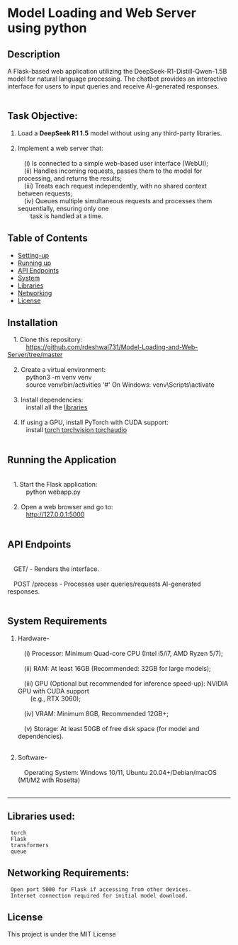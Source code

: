 # Model Loading and Web Server using python

## Description
A Flask-based web application utilizing the DeepSeek-R1-Distill-Qwen-1.5B model for natural language processing. The chatbot provides an interactive interface for users to input queries and receive AI-generated responses.
<br/>&emsp;
## Task Objective:

1) Load a **DeepSeek R1 1.5** model without using any third-party libraries.
<br/>&emsp;
2) Implement a web server that:
 <br/>&emsp;
     <br/>&emsp;(i)  Is connected to a simple web-based user interface (WebUI);
     <br/>&emsp;(ii)  Handles incoming requests, passes them to the model for processing, and returns the results;
     <br/>&emsp;(iii)  Treats each request independently, with no shared context between requests;
     <br/>&emsp;(iv)  Queues multiple simultaneous requests and processes them sequentially, ensuring only one
   <br/>&emsp;&emsp;task is handled at a time.

## Table of Contents
- [Setting-up](#Installation)
- [Running up](#Running-the-Application)
- [API Endpoints](#API-Endpoints)
- [System](#System-Requirements)
- [Libraries](#Libraries-used)
- [Networking](#Networking-Requirements)
- [License](#License)

## Installation
&emsp;1. Clone this repository: 
<br/>&emsp;&emsp;&emsp;https://github.com/rdeshwal731/Model-Loading-and-Web-Server/tree/master
<br/>&emsp;
<br/>&emsp;2. Create a virtual environment:
<br/>&emsp;&emsp;&emsp;python3 -m venv venv
<br/>&emsp;&emsp;&emsp;source venv/bin/activities '#' On Windows: venv\Scripts\activate
<br/>&emsp;
<br/>&emsp;3. Install dependencies:
<br/>&emsp;&emsp;&emsp;install all the [libraries](#librariesused)
<br/>&emsp;
<br/>&emsp;4. If using a GPU, install PyTorch with CUDA support:
<br/>&emsp;&emsp;&emsp;install [torch torchvision torchaudio](https://download.pytorch.org/whl/cu118)
<br/>&emsp;

## Running the Application
<br/>&emsp;1. Start the Flask application:
<br/>&emsp;&emsp;&emsp;python webapp.py
<br/>&emsp;
<br/>&emsp;2. Open a web browser and go to:
<br/>&emsp;&emsp;&emsp;http://127.0.0.1:5000
<br/>&emsp;

## API Endpoints
<br/>&emsp;GET/ - Renders the interface.
<br/>&emsp;
<br/>&emsp;POST /process - Processes user queries/requests AI-generated responses.
<br/>&emsp;

## System Requirements
1) Hardware-
 <br/>&emsp;
     <br/>&emsp;(i)  Processor: Minimum Quad-core CPU (Intel i5/i7, AMD Ryzen 5/7);
   <br/>&emsp;
     <br/>&emsp;(ii)  RAM: At least 16GB (Recommended: 32GB for large models);
   <br/>&emsp;
     <br/>&emsp;(iii)  GPU (Optional but recommended for inference speed-up): NVIDIA GPU with CUDA support                <br/>&emsp;&emsp;(e.g., RTX 3060);
   <br/>&emsp;
     <br/>&emsp;(iv)  VRAM: Minimum 8GB, Recommended 12GB+;
   <br/>&emsp;
     <br/>&emsp;(v)  Storage: At least 50GB of free disk space (for model and dependencies).
   <br/>&emsp;

2) Software-
   <br/>&emsp;
     <br/>&emsp;Operating System: Windows 10/11, Ubuntu 20.04+/Debian/macOS (M1/M2 with Rosetta)
   <br/>&emsp;
---
## Libraries used: 
     torch
     Flask
     transformers
     queue
     
## Networking Requirements:
     Open port 5000 for Flask if accessing from other devices.
     Internet connection required for initial model download.

## License
This project is under the MIT License
     

